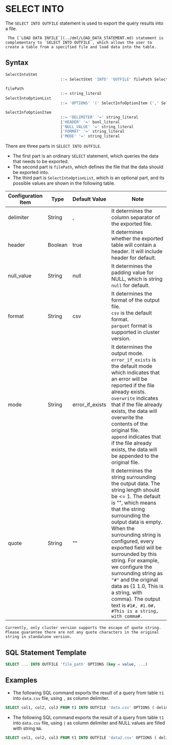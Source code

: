 # SELECT INTO
The `SELECT INTO OUTFILE` statement is used to export the query results into a file. 

```{note}
 The [`LOAD DATA INFILE`](../dml/LOAD_DATA_STATEMENT.md) statement is complementary to `SELECT INTO OUTFILE`, which allows the user to create a table from a specified file and load data into the table.
```
## Syntax

```sql
SelectIntoStmt
						::= SelectStmt 'INTO' 'OUTFILE' filePath SelectIntoOptionList
						
filePath 
						::= string_literal
SelectIntoOptionList
						::= 'OPTIONS' '(' SelectInfoOptionItem (',' SelectInfoOptionItem)* ')'

SelectInfoOptionItem
						::= 'DELIMITER' '=' string_literal
						|'HEADER' '=' bool_literal
						|'NULL_VALUE' '=' string_literal
						|'FORMAT' '=' string_literal
						|'MODE' '=' string_literal
```

There are three parts in `SELECT INTO OUTFILE`.
- The first part is an ordinary `SELECT` statement, which queries the data that needs to be exported.
- The second part is `filePath`, which defines the file that the data should be exported into.
- The third part is `SelectIntoOptionList`, which is an optional part, and its possible values are shown in the following table.

| Configuration Item | Type    | Default Value   | Note                                                                                                                                                                                                                                                                                                                                                                                                                                                                                                                                                                                                                                                                                    |
|--------------------|---------|-----------------|-----------------------------------------------------------------------------------------------------------------------------------------------------------------------------------------------------------------------------------------------------------------------------------------------------------------------------------------------------------------------------------------------------------------------------------------------------------------------------------------------------------------------------------------------------------------------------------------------------------------------------------------------------------------------------------------|
| delimiter          | String  | ,               | It determines the column separator of the exported file.                                                                                                                                                                                                                                                                                                                                                                                                                                                                                                                                                                                                                                |
| header             | Boolean | true            | It determines whether the exported table will contain a header. It will include header for default.                                                                                                                                                                                                                                                                                                                                                                                                                                                                                                                                                                                     |
| null_value         | String  | null            | It determines the padding value for NULL, which is string `null` for default.                                                                                                                                                                                                                                                                                                                                                                                                                                                                                                                                                                                                           |
| format             | String  | csv             | It determines the format of the output file.<br />`csv` is the default format. <br />`parquet` format is supported in cluster version.                                                                                                                                                                                                                                                                                                                                                                                                                                                                                                                                                  |
| mode               | String  | error_if_exists | It determines the output mode.<br />`error_if_exists` is the default mode which indicates that an error will be reported if the file already exists. <br />`overwrite` indicates that if the file already exists, the data will overwrite the contents of the original file. <br />`append` indicates that if the file already exists, the data will be appended to the original file.                                                                                                                                                                                                                                                                                                  |
| quote              | String  | ""              | It determines the string surrounding the output data. The string length should be <= 1. The default is "", which means that the string surrounding the output data is empty. When the surrounding string is configured, every exported field will be surrounded by this string. For example, we configure the surrounding string as `"#"` and the original data as {1 1.0, This is a string, with comma}. The output text is `#1#, #1.0#, #This is a string, with comma#. ` |

````{important}
Currently, only cluster version supports the escape of quote string. Please guarantee there are not any quote characters in the original string in standalone version.
````

## SQL Statement Template

```sql
SELECT ... INTO OUTFILE 'file_path' OPTIONS (key = value, ...)
```

## Examples

- The following SQL command exports the result of a query from table `t1` into `data.csv` file, using `,` as column delimiter.

```SQL
SELECT col1, col2, col3 FROM t1 INTO OUTFILE 'data.csv' OPTIONS ( delimiter = ',' );
```

- The following SQL command exports the result of a query from table `t1` into `data.csv` file, using `|` as column delimiter and NULL values are filled with string `NA`.

```SQL
SELECT col1, col2, col3 FROM t1 INTO OUTFILE 'data2.csv' OPTIONS ( delimiter = '|', null_value='NA');
```



